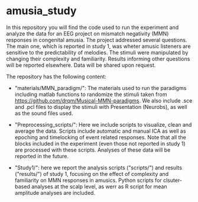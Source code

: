 # amusia_study

In this repository you will find the code used to run the experiment and analyze the data for an EEG project on mismatch negativity (MMN) responses in congenital amusia. The project addressed several questions. The main one, which is reported in study 1, was wheter amusic listeners are sensitive to the predictability of melodies. The stimuli were manipulated by changing their complexity and familiarity. Results informing other questions will be reported elsewhere. Data will be shared upon request.

The repository has the following content:

- "materials/MMN_paradigm/": The materials used to run the paradigms including matlab functions to randomize the stimuli taken from https://github.com/drqm/Musical-MMN-paradigms. We also include .sce and .pcl files to display the stimuli with Presentation (Neurobs), as well as the sound files used.

- "Preprocessing_scripts/": Here we include scripts to visualize, clean and average the data. Scripts include automatic and manual ICA as well as epoching and timelocking of event related responses. Note that all the blocks included in the experiment (even those not reported in study 1) are processed with these scripts. Analyses of these data will be reported in the future.

- "Study1/": here we report the analysis scripts ("scripts/") and results ("results/") of study 1, focusing on the effect of complexity and familiarity on MMN responses in amusics. Python scripts for clsuter-based analyses at the scalp level, as werr as R script for mean amplitude analyses are included.

